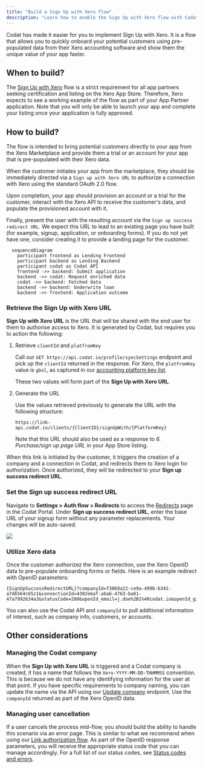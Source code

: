 ```yaml
---
title: "Build a Sign Up with Xero flow"
description: "Learn how to enable the Sign Up with Xero flow with Codat to support your app's certification"
---
```


Codat has made it easier for you to implement Sign Up with Xero. It is a flow that allows you to quickly onboard your potential customers using pre-populated data from their Xero accounting software and show them the unique value of your app faster. 

## When to build?

The [Sign Up with Xero](https://developer.xero.com/documentation/xero-app-store/app-partner-guides/sign-up/) flow is a strict requirement for all app partners seeking certification and listing on the Xero App Store. Therefore, Xero expects to see a working example of the flow as part of your App Partner application. Note that you will only be able to launch your app and complete your listing once your application is fully approved.

## How to build?

The flow is intended to bring potential customers directly to your app from the Xero Marketplace and provide them a trial or an account for your app that is  pre-populated with their Xero data.

When the customer initiates your app from the marketplace, they should be immediately directed via a `Sign up with Xero URL` to authorize a connection with Xero using the standard OAuth 2.0 flow. 

Upon completion, your app should provision an account or a trial for the customer, interact with the Xero API to receive the customer's data, and populate the provisioned account with it. 

Finally, present the user with the resulting account via the `Sign up success redirect URL`. We expect this URL to lead to an existing page you have built (for example, signup, application, or onboarding forms). If you do not yet have one, consider creating it to provide a landing page for the customer. 

``` mermaid
  sequenceDiagram
    participant frontend as Lending Frontend 
    participant backend as Lending Backend 
    participant codat as Codat API
    frontend ->> backend: Submit application
    backend ->> codat: Request enriched data
    codat ->> backend: Fetched data
    backend ->> backend: Underwrite loan
    backend ->> frontend: Application outcome
```  

### Retrieve the Sign Up with Xero URL

**Sign Up with Xero URL** is the URL that will be shared with the end user for them to authorise access to Xero. It is generated by Codat, but requires you to action the following: 

1. Retrieve `clientId` and `platfromKey`

   Call our `GET https://api.codat.io/profile/syncSettings` endpoint and pick up the `clientId` returned in the response. For Xero, the `platfromKey` value is `gbol`, as captured in our [accounting platform key list](https://docs.codat.io/integrations/accounting/accounting-platform-keys). 
   
   These two values will form part of the **Sign Up with Xero URL**. 

2. Generate the URL

   Use the values retrieved previously to generate the URL with the following structure:

   `https://link-api.codat.io/clients/{ClientID}/signUpWith/{PlatformKey}`

   Note that this URL should also be used as a response to _6. Purchase/sign up page URL_ in your App Store listing. 

When this link is initiated by the customer, it triggers the creation of a company and a connection in Codat, and redirects them to Xero login for authorization. Once authorized, they will be redirected to your **Sign up success redirect URL**.

### Set the Sign up success redirect URL

Navigate to **Settings > Auth flow > Redirects** to access the [Redirects](https://app.codat.io/settings/redirects) page in the Codat Portal. Under **Sign up success redirect URL**, enter the base URL of your signup form without any parameter replacements. Your changes will be auto-saved.

![](/img/integrations/accounting/xero/0021-xero-success-redirect-url.png)

### Utilize Xero data 

Once the customer authorizez the Xero connection, use the Xero OpenID data to pre-populate onboarding forms or fields. Here is an example redirect with OpenID parameters:

```
{SignUpSuccessRedirectURL}?companyId=f3069a22-ce9a-499b-b341-a7d6564c65z1&connectionId=4302ebaf-aba6-4763-ba61-47a7992634a3&statusCode=200&openId_email=j.doe%2B1%40codat.io&openId_given_name=John&openId_family_name=Doe
```

You can also use the Codat API and `companyId` to pull additional information of interest, such as company info, customers, or accounts. 

## Other considerations

### Managing the Codat company

When the **Sign Up with Xero URL** is triggered and a Codat company is created, it has a name that follows the `Xero-YYYY-MM-DD-THHMMSS` convention. This is because we do not have any identifying information for the user at that point. If you have specific requirements to company naming, you can update the name via the API using our [Update company](https://docs.codat.io/codat-api#/operations/update-company) endpoint. Use the `companyId` returned as part of the Xero OpenID data. 

### Managing user cancellation

If a user cancels the process mid-flow, you should build the ability to handle this scenario via an error page. This is similar to what we recommend when using our [Link authorization flow](https://docs.codat.io/auth-flow/overview). As part of the OpenID response parameters, you will receive the appropriate status code that you can manage accordingly. For a full list of our status codes, see [Status codes and errors](https://docs.codat.io/using-the-api/errors).

 